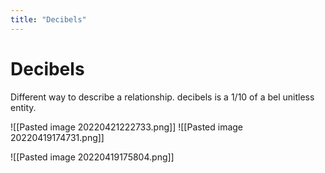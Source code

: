 ```yaml
---
title: "Decibels"
---
```

# Decibels
Different way to describe a relationship.
decibels is a 1/10 of a bel
unitless entity.

![[Pasted image 20220421222733.png]]
![[Pasted image 20220419174731.png]]

![[Pasted image 20220419175804.png]]